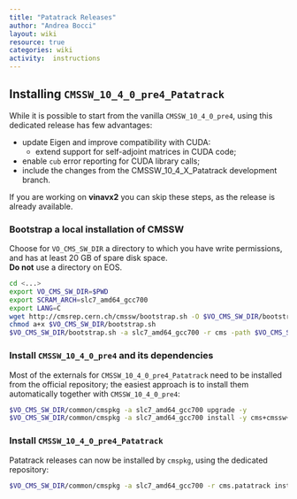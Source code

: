```yaml
---
title: "Patatrack Releases"
author: "Andrea Bocci"
layout: wiki
resource: true
categories: wiki
activity:  instructions
---
```


## Installing `CMSSW_10_4_0_pre4_Patatrack`
While it is possible to start from the vanilla `CMSSW_10_4_0_pre4`, using this dedicated release has few advantages:
  - update Eigen and improve compatibility with CUDA:
    - extend support for self-adjoint matrices in CUDA code;
  - enable `cub` error reporting for CUDA library calls;
  - include the changes from the CMSSW_10_4_X_Patatrack development branch.

If you are working on **vinavx2** you can skip these steps, as the release is already available.

### Bootstrap a local installation of CMSSW
Choose for `VO_CMS_SW_DIR` a directory to which you have write permissions, and has at least 20 GB of spare disk space.  
**Do not** use a directory on EOS.

```bash
cd <...>
export VO_CMS_SW_DIR=$PWD
export SCRAM_ARCH=slc7_amd64_gcc700
export LANG=C
wget http://cmsrep.cern.ch/cmssw/bootstrap.sh -O $VO_CMS_SW_DIR/bootstrap.sh
chmod a+x $VO_CMS_SW_DIR/bootstrap.sh
$VO_CMS_SW_DIR/bootstrap.sh -a slc7_amd64_gcc700 -r cms -path $VO_CMS_SW_DIR setup
```

### Install `CMSSW_10_4_0_pre4` and its dependencies
Most of the externals for `CMSSW_10_4_0_pre4_Patatrack` need to be installed from the official repository; the easiest approach is to install them automatically together with `CMSSW_10_4_0_pre4`:
```bash
$VO_CMS_SW_DIR/common/cmspkg -a slc7_amd64_gcc700 upgrade -y
$VO_CMS_SW_DIR/common/cmspkg -a slc7_amd64_gcc700 install -y cms+cmssw+CMSSW_10_4_0_pre4
```

### Install `CMSSW_10_4_0_pre4_Patatrack`
Patatrack releases can now be installed by `cmspkg`, using the dedicated repository:
```bash
$VO_CMS_SW_DIR/common/cmspkg -a slc7_amd64_gcc700 -r cms.patatrack install -y cms+cmssw+CMSSW_10_4_0_pre4_Patatrack
```
